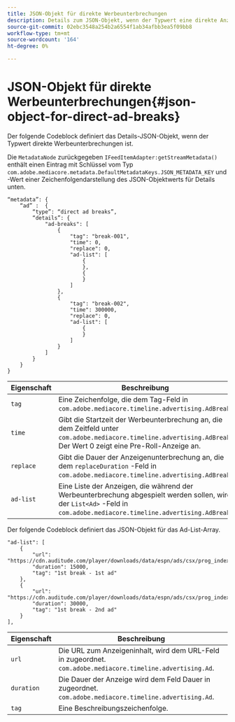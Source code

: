```yaml
---
title: JSON-Objekt für direkte Werbeunterbrechungen
description: Details zum JSON-Objekt, wenn der Typwert eine direkte Anzeige umbricht
source-git-commit: 02ebc3548a254b2a6554f1ab34afbb3ea5f09bb8
workflow-type: tm+mt
source-wordcount: '164'
ht-degree: 0%

---
```


# JSON-Objekt für direkte Werbeunterbrechungen{#json-object-for-direct-ad-breaks}

Der folgende Codeblock definiert das Details-JSON-Objekt, wenn der Typwert direkte Werbeunterbrechungen ist.

Die `MetadataNode` zurückgegeben `IFeedItemAdapter:getStreamMetadata()` enthält einen Eintrag mit Schlüssel vom Typ `com.adobe.mediacore.metadata.DefaultMetadataKeys.JSON_METADATA_KEY` und -Wert einer Zeichenfolgendarstellung des JSON-Objektwerts für Details unten.

```
“metadata”: { 
    “ad” :  { 
        “type”: “direct ad breaks”, 
        “details”: { 
            "ad-breaks": [ 
                { 
                    "tag": "break-001", 
                    "time": 0, 
                    "replace": 0, 
                    "ad-list": [ 
                        { 
                        }, 
                        { 
                        } 
                    ] 
                }, 
                { 
                    "tag": "break-002", 
                    "time": 300000, 
                    "replace": 0, 
                    "ad-list": [ 
                        { 
                        } 
                    ] 
                } 
            ] 
        } 
    } 
} 
```

| Eigenschaft | Beschreibung |
|---|---|
| `tag` | Eine Zeichenfolge, die dem Tag-Feld in `com.adobe.mediacore.timeline.advertising.AdBreak`. |
| `time` | Gibt die Startzeit der Werbeunterbrechung an, die dem Zeitfeld unter `com.adobe.mediacore.timeline.advertising.AdBreak`. Der Wert 0 zeigt eine Pre-Roll-Anzeige an. |
| `replace` | Gibt die Dauer der Anzeigenunterbrechung an, die dem `replaceDuration` -Feld in `com.adobe.mediacore.timeline.advertising.AdBreak`. |
| `ad-list` | Eine Liste der Anzeigen, die während der Werbeunterbrechung abgespielt werden sollen, wird der `List<Ad>` -Feld in `com.adobe.mediacore.timeline.advertising.AdBreak`. |

Der folgende Codeblock definiert das JSON-Objekt für das Ad-List-Array.

```
"ad-list": [ 
    { 
        "url": "https://cdn.auditude.com/player/downloads/data/espn/ads/csx/prog_index.m3u8", 
        "duration": 15000, 
        "tag": "1st break - 1st ad" 
    }, 
    { 
        "url": "https://cdn.auditude.com/player/downloads/data/espn/ads/csx/prog_index.m3u8", 
        "duration": 30000, 
        "tag": "1st break - 2nd ad" 
    } 
], 
```

| Eigenschaft | Beschreibung |
|---|---|
| `url` | Die URL zum Anzeigeninhalt, wird dem URL-Feld in zugeordnet. `com.adobe.mediacore.timeline.advertising.Ad`. |
| `duration` | Die Dauer der Anzeige wird dem Feld Dauer in zugeordnet. `com.adobe.mediacore.timeline.advertising.Ad`. |
| `tag` | Eine Beschreibungszeichenfolge. |

